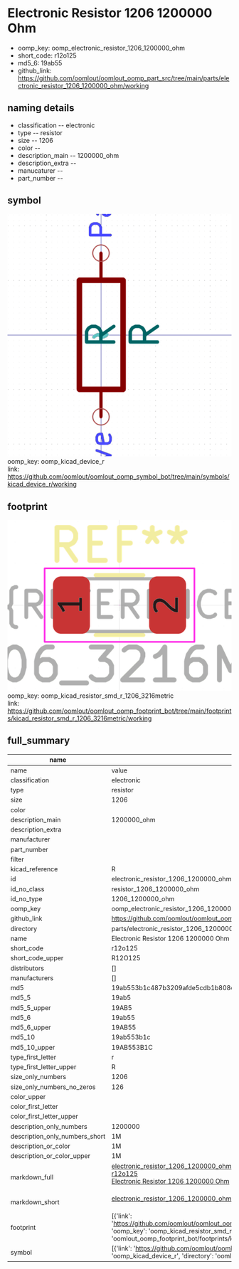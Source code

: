 # Electronic Resistor 1206 1200000 Ohm

  
* oomp_key: oomp_electronic_resistor_1206_1200000_ohm 
* short_code: r12o125
* md5_6: 19ab55  
* github_link: https://github.com/oomlout/oomlout_oomp_part_src/tree/main/parts/electronic_resistor_1206_1200000_ohm/working  
## naming details
* classification -- electronic
* type -- resistor
* size -- 1206
* color -- 
* description_main -- 1200000_ohm
* description_extra -- 
* manucaturer -- 
* part_number -- 



## symbol

![](symbol/0/working/working_600.png)  
oomp_key: oomp_kicad_device_r  
link: https://github.com/oomlout/oomlout_oomp_symbol_bot/tree/main/symbols/kicad_device_r/working  

## footprint

![](footprint/0/working/working_600.png)  
oomp_key: oomp_kicad_resistor_smd_r_1206_3216metric  
link: https://github.com/oomlout/oomlout_oomp_footprint_bot/tree/main/footprints/kicad_resistor_smd_r_1206_3216metric/working  

## full_summary
| name | value | 
| --- | --- | 
| name | value | 
| classification | electronic | 
| type | resistor | 
| size | 1206 | 
| color |  | 
| description_main | 1200000_ohm | 
| description_extra |  | 
| manufacturer |  | 
| part_number |  | 
| filter |  | 
| kicad_reference | R | 
| id | electronic_resistor_1206_1200000_ohm | 
| id_no_class | resistor_1206_1200000_ohm | 
| id_no_type | 1206_1200000_ohm | 
| oomp_key | oomp_electronic_resistor_1206_1200000_ohm | 
| github_link | https://github.com/oomlout/oomlout_oomp_part_src/tree/main/parts/electronic_resistor_1206_1200000_ohm/working | 
| directory | parts/electronic_resistor_1206_1200000_ohm | 
| name | Electronic Resistor 1206 1200000 Ohm | 
| short_code | r12o125 | 
| short_code_upper | R12O125 | 
| distributors | [] | 
| manufacturers | [] | 
| md5 | 19ab553b1c487b3209afde5cdb1b808e | 
| md5_5 | 19ab5 | 
| md5_5_upper | 19AB5 | 
| md5_6 | 19ab55 | 
| md5_6_upper | 19AB55 | 
| md5_10 | 19ab553b1c | 
| md5_10_upper | 19AB553B1C | 
| type_first_letter | r | 
| type_first_letter_upper | R | 
| size_only_numbers | 1206 | 
| size_only_numbers_no_zeros | 126 | 
| color_upper |  | 
| color_first_letter |  | 
| color_first_letter_upper |  | 
| description_only_numbers | 1200000 | 
| description_only_numbers_short | 1M | 
| description_or_color | 1M | 
| description_or_color_upper | 1M | 
| markdown_full | [electronic_resistor_1206_1200000_ohm](https://github.com/oomlout/oomlout_oomp_part_src/tree/main/parts/electronic_resistor_1206_1200000_ohm/working)<br>[r12o125](https://github.com/oomlout/oomlout_oomp_part_src/tree/main/parts/electronic_resistor_1206_1200000_ohm/working)<br>[Electronic Resistor 1206 1200000 Ohm](https://github.com/oomlout/oomlout_oomp_part_src/tree/main/parts/electronic_resistor_1206_1200000_ohm/working)<br><br> | 
| markdown_short | [electronic_resistor_1206_1200000_ohm](https://github.com/oomlout/oomlout_oomp_part_src/tree/main/parts/electronic_resistor_1206_1200000_ohm/working)<br><br> | 
| footprint | [{'link': 'https://github.com/oomlout/oomlout_oomp_footprint_bot/tree/main/foootprntss/kicad_resistor_smd_r_1206_3216metric', 'oomp_key': 'oomp_kicad_resistor_smd_r_1206_3216metric', 'directory': 'oomlout_oomp_footprint_bot/footprints/kicad_resistor_smd_r_1206_3216metric//working/working.kicad_mod'}] | 
| symbol | [{'link': 'https://github.com/oomlout/oomlout_oomp_symbol_bot/tree/main/symbols/kicad_device_r', 'oomp_key': 'oomp_kicad_device_r', 'directory': 'oomlout_oomp_symbol_bot/symbols/kicad_device_r//working/working.kicad_sym'}] | 
